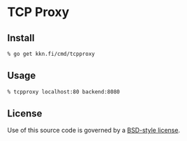 # TCP Proxy

## Install

```sh
% go get kkn.fi/cmd/tcpproxy
```

## Usage

```sh
% tcpproxy localhost:80 backend:8080
```

## License

Use of this source code is governed by a [BSD-style license](LICENSE).

